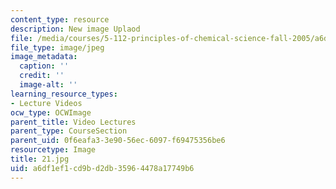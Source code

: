 ```yaml
---
content_type: resource
description: New image Uplaod
file: /media/courses/5-112-principles-of-chemical-science-fall-2005/a6df1ef1cd9bd2db35964478a17749b6_21.jpg
file_type: image/jpeg
image_metadata:
  caption: ''
  credit: ''
  image-alt: ''
learning_resource_types:
- Lecture Videos
ocw_type: OCWImage
parent_title: Video Lectures
parent_type: CourseSection
parent_uid: 0f6eafa3-3e90-56ec-6097-f69475356be6
resourcetype: Image
title: 21.jpg
uid: a6df1ef1-cd9b-d2db-3596-4478a17749b6
---
```

